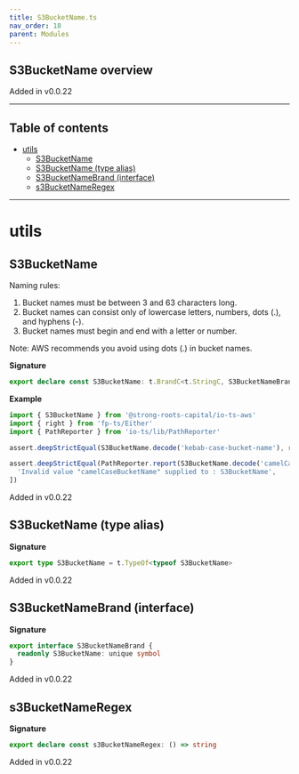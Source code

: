 ```yaml
---
title: S3BucketName.ts
nav_order: 18
parent: Modules
---
```


## S3BucketName overview

Added in v0.0.22

---

<h2 class="text-delta">Table of contents</h2>

- [utils](#utils)
  - [S3BucketName](#s3bucketname)
  - [S3BucketName (type alias)](#s3bucketname-type-alias)
  - [S3BucketNameBrand (interface)](#s3bucketnamebrand-interface)
  - [s3BucketNameRegex](#s3bucketnameregex)

---

# utils

## S3BucketName

Naming rules:

1. Bucket names must be between 3 and 63 characters long.
2. Bucket names can consist only of lowercase letters, numbers,
   dots (.), and hyphens (-).
3. Bucket names must begin and end with a letter or number.

Note: AWS recommends you avoid using dots (.) in bucket names.

**Signature**

```ts
export declare const S3BucketName: t.BrandC<t.StringC, S3BucketNameBrand>
```

**Example**

```ts
import { S3BucketName } from '@strong-roots-capital/io-ts-aws'
import { right } from 'fp-ts/Either'
import { PathReporter } from 'io-ts/lib/PathReporter'

assert.deepStrictEqual(S3BucketName.decode('kebab-case-bucket-name'), right('kebab-case-bucket-name'))

assert.deepStrictEqual(PathReporter.report(S3BucketName.decode('camelCaseBucketName')), [
  'Invalid value "camelCaseBucketName" supplied to : S3BucketName',
])
```

Added in v0.0.22

## S3BucketName (type alias)

**Signature**

```ts
export type S3BucketName = t.TypeOf<typeof S3BucketName>
```

Added in v0.0.22

## S3BucketNameBrand (interface)

**Signature**

```ts
export interface S3BucketNameBrand {
  readonly S3BucketName: unique symbol
}
```

Added in v0.0.22

## s3BucketNameRegex

**Signature**

```ts
export declare const s3BucketNameRegex: () => string
```

Added in v0.0.22
